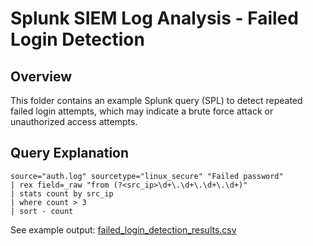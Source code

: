 # Splunk SIEM Log Analysis - Failed Login Detection

## Overview

This folder contains an example Splunk query (SPL) to detect repeated failed login attempts, which may indicate a brute force attack or unauthorized access attempts.

## Query Explanation

```spl
source="auth.log" sourcetype="linux_secure" "Failed password"
| rex field=_raw "from (?<src_ip>\d+\.\d+\.\d+\.\d+)"
| stats count by src_ip
| where count > 3
| sort - count

```
See example output: [failed_login_detection_results.csv](./failed_login_detection_results.csv)
